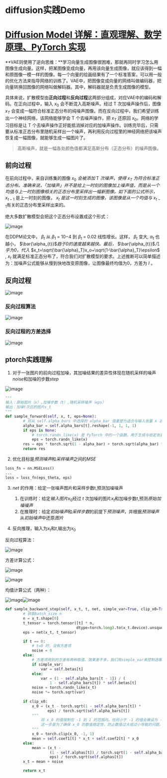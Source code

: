 # diffusion实践Demo

# [Diffusion Model 详解：直观理解、数学原理、PyTorch 实现](https://zhuanlan.zhihu.com/p/638442430?utm_campaign=shareopn&utm_medium=social&utm_psn=1824081730681851905&utm_source=wechat_session)

**VAE则使用了逆向思维：**学习向量生成图像很困难，那就再同时学习怎么用图像生成向量。这样，把某图像变成向量，再用该向量生成图像，就应该得到一幅和原图像一模一样的图像。每一个向量的绘画结果有了一个标准答案，可以用一般的优化方法来指导网络的训练了。VAE中，把图像变成向量的网络叫做编码器，把向量转换回图像的网络叫做解码器。其中，解码器就是负责生成图像的模型。

具体来说，扩散模型由**正向过程**和**反向过程**这两部分组成，对应VAE中的编码和解码。在正向过程中，输入 $x_0$ 会不断混入高斯噪声。经过 T 次加噪声操作后，图像 $x_T$ 会变成一幅符合标准正态分布的纯噪声图像。而在反向过程中，我们希望训练出一个神经网络，该网络能够学会 T 个去噪声操作，把 $x_T$ 还原回 $x_0$。网络的学习目标是让 T 个去噪声操作正好能抵消掉对应的加噪声操作。训练完毕后，只需要从标准正态分布里随机采样出一个噪声，再利用反向过程里的神经网络把该噪声恢复成一幅图像，就能够生成一幅图片了。

> 高斯噪声，就是一幅各处颜色值都满足高斯分布（正态分布）的噪声图像。

## 前向过程

在前向过程中，来自训练集的图像 $x_0$ *会被添加* T *次噪声，使得* $x_T$ *为符合标准正态分布。准确来说，「加噪声」并不是给上一时刻的图像加上噪声值，而是从一个均值与上一时刻图像相关的正态分布里采样出一幅新图像。如下面的公式所示，* $x_{t-1}$ 是上一时刻的图像， $x_t$ *是这一时刻生成的图像，该图像是从一个均值与* $x_{t-1}$有关的正态分布里采样出来的。

绝大多数扩散模型会把这个正态分布设置成这个形式：

​![image](assets/image-20240930143700-3hrofra.png)​

在DDPM论文中， $\beta_{t}$ 从 $\beta_{1}$ = 10−4 到 $\beta_{t}$ = 0.02 线性增长。这样， $\beta_{t}$  变大, $\alpha_{t}$ 也越小， $\bar{\alpha_{t}}$  ​*趋于0的速度越来越快。最后，* $\bar{\alpha_{t}}$​*几乎为0，代入* $x_t=\sqrt{\bar{\alpha}_T}x_o+\sqrt{1-\bar{\alpha}_T}\epsilon$ , $x_t$ 就满足标准正态分布了，符合我们对扩散模型的要求。上述推断可以简单描述为：加噪声公式能够从慢到快地改变原图像，让图像最终均值为0，方差为 $I$  。

## 反向过程

​![image](assets/image-20240930144544-gzwf8sy.png)​

### 反向过程算法

​![image](assets/image-20240930152943-2yvmc4a.png)​

### 反向过程的方差选择

​![image](assets/image-20240930152445-z839lqo.png)​

## ptorch实践理解

1. 对于一张图片的前向过程加噪，其加噪结果的差异性体现在随机采样的噪声$noise$和加噪的步数$step$

​![image](assets/image-20240930174119-p35gjfa.png)​

```python
"""
输入：原始图片（x）,加噪步数（t）,随机采样噪声（eps）
输出：加噪t次后的图片x_t
"""
def sample_forward(self, x, t, eps=None):
        # 将从 self.alpha_bars 中选择的 alpha_bar 值重塑为适合与输入张量 x 进行广播的形状。
        alpha_bar = self.alpha_bars[t].reshape(-1, 1, 1, 1)
        if eps is None:
            # torch.randn_like(x) 是 PyTorch 中的一个函数，用于生成与给定张量 x 形状相同的张量，其中的元素是从标准正态分布（均值为 0，方差为 1）中随机抽取的。
            eps = torch.randn_like(x)
        res = eps * torch.sqrt(1 - alpha_bar) + torch.sqrt(alpha_bar) * x
        return res
```

2. 优化目标是$预测噪声$和$采样噪声$之间的$MSE$

```python
loss_fn = nn.MSELoss()
...
loss = loss_fn(eps_theta, eps)
```

3. $net$ 的作用：给定一张噪声图片和采样步数t,预测加噪噪声

    1. 在训练时：给定$输入图片x_0$经过 $t$ 次加噪的图片$x_t$和加噪步数$t$,预测$原始加噪噪声$
    2. 在推理时：给定$初始噪声$和$采样步数$的前提下$预测噪声$，并根据$预测噪声$从$初始噪声$中还原$图片$

4. 反向推理，输入为$x_t$和$t$,输出为$x_0$

反向过程算法：

​![image](assets/image-20240930152943-2yvmc4a.png)​

方差计算公式：

​![image](assets/image-20240930152445-z839lqo.png)​

​![image](assets/image-20240930181210-wqyy9pj.png)​

均值计算公式（两种）：

​![image](assets/image-20240930181055-5mjk10m.png)![image](assets/image-20240930181109-rnoojg5.png)​

```python
def sample_backward_step(self, x_t, t, net, simple_var=True, clip_x0=True):
        # 获取batch_size n
        n = x_t.shape[0]
        t_tensor = torch.tensor([t] * n,
                                dtype=torch.long).to(x_t.device).unsqueeze(1)
        eps = net(x_t, t_tensor)

        if t == 0:
            # t=0 时，没有方差项
            noise = 0
        else:
            # 方差项用到的方差有两种取值，效果差不多，我们用simple_var来控制选哪种取值方式。
            if simple_var:
                var = self.betas[t]
            else:
                var = (1 - self.alpha_bars[t - 1]) / (
                    1 - self.alpha_bars[t]) * self.betas[t]
            noise = torch.randn_like(x_t)
            noise *= torch.sqrt(var)
    
        if clip_x0:
            x_0 = (x_t - torch.sqrt(1 - self.alpha_bars[t]) *
                   eps) / torch.sqrt(self.alpha_bars[t])
            """
                将 x_0 的值限制在 -1 到 1 的范围内。任何小于 -1 的值会被设为 -1，任何大于 1 的值会被设为 1。
                这一步是为了确保 x_0 的数值稳定性，防止数值过大或过小导致的问题。
            """
            x_0 = torch.clip(x_0, -1, 1)
            mean = self.coef1[t] * x_t + self.coef2[t] * x_0
        else:
            mean = (x_t -
                    (1 - self.alphas[t]) / torch.sqrt(1 - self.alpha_bars[t]) *
                    eps) / torch.sqrt(self.alphas[t])
        x_t = mean + noise

        return x_t
```
